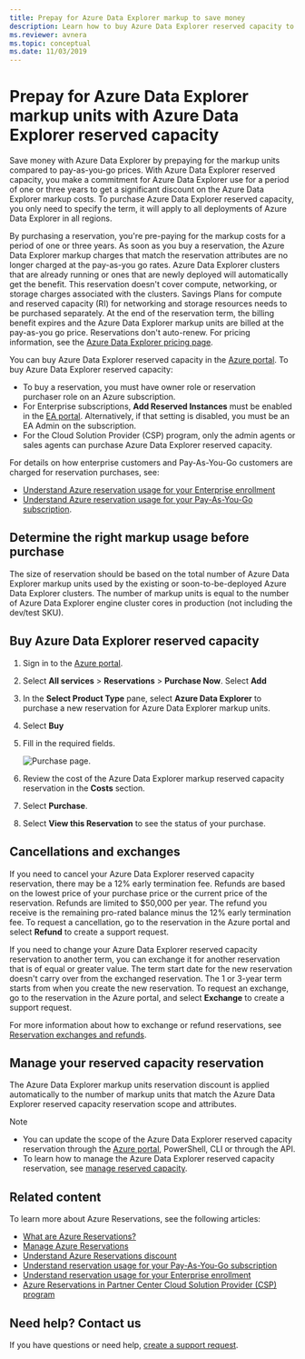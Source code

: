 ```yaml
---
title: Prepay for Azure Data Explorer markup to save money
description: Learn how to buy Azure Data Explorer reserved capacity to save on your Azure Data Explorer costs.
ms.reviewer: avnera
ms.topic: conceptual
ms.date: 11/03/2019
---
```


# Prepay for Azure Data Explorer markup units with Azure Data Explorer reserved capacity

Save money with Azure Data Explorer by prepaying for the markup units compared to pay-as-you-go prices. With Azure Data Explorer reserved capacity, you make a commitment for Azure Data Explorer use for a period of one or three years to get a significant discount on the Azure Data Explorer markup costs. To purchase Azure Data Explorer reserved capacity, you only need to specify the term, it will apply to all deployments of Azure Data Explorer in all regions.

By purchasing a reservation, you're pre-paying for the markup costs for a period of one or three years. As soon as you buy a reservation, the Azure Data Explorer markup charges that match the reservation attributes are no longer charged at the pay-as-you go rates. Azure Data Explorer clusters that are already running or ones that are newly deployed will automatically get the benefit. This reservation doesn't cover compute, networking, or storage charges associated with the clusters. Savings Plans for compute and reserved capacity (RI) for networking and storage resources needs to be purchased separately. At the end of the reservation term, the billing benefit expires and the Azure Data Explorer markup units are billed at the pay-as-you go price. Reservations don't auto-renew. For pricing information, see the [Azure Data Explorer pricing page](https://azure.microsoft.com/pricing/details/data-explorer/).

You can buy Azure Data Explorer reserved capacity in the [Azure portal](https://portal.azure.com). To buy Azure Data Explorer reserved capacity:

* To buy a reservation, you must have owner role or reservation purchaser role on an Azure subscription.
* For Enterprise subscriptions, **Add Reserved Instances** must be enabled in the [EA portal](https://ea.azure.com). Alternatively, if that setting is disabled, you must be an EA Admin on the subscription.
* For the Cloud Solution Provider (CSP) program, only the admin agents or sales agents can purchase Azure Data Explorer reserved capacity.

For details on how enterprise customers and Pay-As-You-Go customers are charged for reservation purchases, see:
* [Understand Azure reservation usage for your Enterprise enrollment](/azure/cost-management-billing/reservations/understand-reserved-instance-usage-ea)
* [Understand Azure reservation usage for your Pay-As-You-Go subscription](/azure/cost-management-billing/reservations/understand-reserved-instance-usage).

## Determine the right markup usage before purchase

The size of reservation should be based on the total number of Azure Data Explorer markup units used by the existing or soon-to-be-deployed Azure Data Explorer clusters. The number of markup units is equal to the number of Azure Data Explorer engine cluster cores in production (not including the dev/test SKU).

## Buy Azure Data Explorer reserved capacity

1. Sign in to the [Azure portal](https://portal.azure.com).
1. Select **All services** > **Reservations** > **Purchase Now**. Select **Add**
1. In the **Select Product Type** pane, select **Azure Data Explorer** to purchase a new reservation for Azure Data Explorer markup units.
1. Select **Buy**
1. Fill in the required fields.

    ![Purchase page.](media/pricing-reserved-capacity/purchase-page.png)

1. Review the cost of the Azure Data Explorer markup reserved capacity reservation in the **Costs** section.
1. Select **Purchase**.
1. Select **View this Reservation** to see the status of your purchase.

## Cancellations and exchanges

If you need to cancel your Azure Data Explorer reserved capacity reservation, there may be a 12% early termination fee. Refunds are based on the lowest price of your purchase price or the current price of the reservation. Refunds are limited to $50,000 per year. The refund you receive is the remaining pro-rated balance minus the 12% early termination fee. To request a cancellation, go to the reservation in the Azure portal and select **Refund** to create a support request.

If you need to change your Azure Data Explorer reserved capacity reservation to another term, you can exchange it for another reservation that is of equal or greater value. The term start date for the new reservation doesn't carry over from the exchanged reservation. The 1 or 3-year term starts from when you create the new reservation. To request an exchange, go to the reservation in the Azure portal, and select **Exchange** to create a support request.

For more information about how to exchange or refund reservations, see [Reservation exchanges and refunds](/azure/cost-management-billing/reservations/exchange-and-refund-azure-reservations).

## Manage your reserved capacity reservation

The Azure Data Explorer markup units reservation discount is applied automatically to the number of markup units that match the Azure Data Explorer reserved capacity reservation scope and attributes.

> [!NOTE]
>
> * You can update the scope of the Azure Data Explorer reserved capacity reservation through the [Azure portal](https://portal.azure.com), PowerShell, CLI or through the API.
> * To learn how to manage the Azure Data Explorer reserved capacity reservation, see [manage reserved capacity](pricing-reservation-discount.md).

## Related content

To learn more about Azure Reservations, see the following articles:

* [What are Azure Reservations?](/azure/cost-management-billing/reservations/save-compute-costs-reservations)
* [Manage Azure Reservations](/azure/cost-management-billing/reservations/manage-reserved-vm-instance)
* [Understand Azure Reservations discount](/azure/cost-management-billing/reservations/understand-reservation-charges)
* [Understand reservation usage for your Pay-As-You-Go subscription](/azure/cost-management-billing/reservations/understand-reserved-instance-usage)
* [Understand reservation usage for your Enterprise enrollment](/azure/cost-management-billing/reservations/understand-reserved-instance-usage-ea)
* [Azure Reservations in Partner Center Cloud Solution Provider (CSP) program](/partner-center/azure-reservations)

## Need help? Contact us

If you have questions or need help, [create a support request](https://portal.azure.com/#blade/Microsoft_Azure_Support/HelpAndSupportBlade/newsupportrequest).
